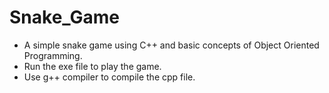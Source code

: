# Snake_Game
- A simple snake game using C++ and basic concepts of Object Oriented Programming.  
- Run the exe file to play the game.  
- Use g++ compiler to compile the cpp file.

